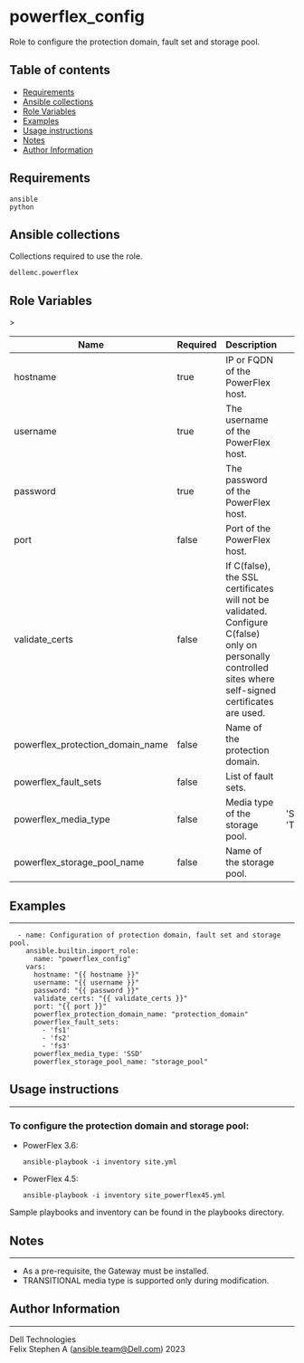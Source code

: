 # powerflex_config

Role to configure the protection domain, fault set and storage pool.

## Table of contents

* [Requirements](#requirements)
* [Ansible collections](#ansible-collections)
* [Role Variables](#role-variables)
* [Examples](#examples)
* [Usage instructions](#usage-instructions)
* [Notes](#notes)
* [Author Information](#author-information)

## Requirements

```
ansible
python
```

## Ansible collections

Collections required to use the role.

```
dellemc.powerflex
```

## Role Variables

<table>
<thead>
  <tr>
    <th>Name</th>
    <th>Required</th>
    <th>Description</th>
    <th>Choices</th>
    <th>Type</th>
    <th>Default Value</th>
  </tr>
</thead>
<tbody>
  <tr>
    <td>hostname</td>
    <td>true</td>
    <td>IP or FQDN of the PowerFlex host.</td>
    <td></td>
    <td>str</td>
    <td></td>
  </tr>
  <tr>
    <td>username</td>
    <td>true</td>
    <td>The username of the PowerFlex host.</td>
    <td></td>
    <td>str</td>
    <td></td>
  </tr>
  <tr>
    <td>password</td>
    <td>true</td>
    <td>The password of the PowerFlex host.</td>
    <td></td>
    <td>str</td>
    <td></td>
  </tr>
  <tr>
    <td>port</td>
    <td>false</td>
    <td>Port of the PowerFlex host.</td>
    <td></td>
    <td>int</td>
    <td>443</td>
  </tr>
  <tr>
    <td>validate_certs</td>
    <td>false</td>
    <td>If C(false), the SSL certificates will not be validated.<br>Configure C(false) only on personally controlled sites where self-signed certificates are used.</td>
    <td></td>
    <td>bool</td>
    <td>false</td>
  </tr>
  <tr>
    <td>powerflex_protection_domain_name</td>
    <td>false</td>
    <td>Name of the protection domain.<br></td>
    <td></td>
    <td>str</td>
    <td>config_protection_domain</td>
  </tr>
  <tr>
    <td>powerflex_fault_sets</td>
    <td>false</td>
    <td>List of fault sets.<br></td>
    <td></td>
    <td>list</td>
    <td>['fs1','fs2','fs3']</td>
  </tr>
  <tr>
    <td>powerflex_media_type</td>
    <td>false</td>
    <td>Media type of the storage pool.<br></td>
    <td>'SSD', 'HDD', 'TRANSITIONAL'</td>
    <td>str</td>
    <td>SSD</td>>
  </tr>
  <tr>
    <td>powerflex_storage_pool_name</td>
    <td>false</td>
    <td>Name of the storage pool.<br></td>
    <td></td>
    <td>str</td>
    <td>config_storage_pool</td>
  </tr>
</tbody>
</table>

## Examples
----
```
  - name: Configuration of protection domain, fault set and storage pool.
    ansible.builtin.import_role:
      name: "powerflex_config"
    vars:
      hostname: "{{ hostname }}"
      username: "{{ username }}"
      password: "{{ password }}"
      validate_certs: "{{ validate_certs }}"
      port: "{{ port }}"
      powerflex_protection_domain_name: "protection_domain"
      powerflex_fault_sets:
        - 'fs1'
        - 'fs2'
        - 'fs3'
      powerflex_media_type: 'SSD'
      powerflex_storage_pool_name: "storage_pool"

```

## Usage instructions
----
### To configure the protection domain and storage pool:
- PowerFlex 3.6:
  ```
  ansible-playbook -i inventory site.yml
  ```
- PowerFlex 4.5:
  ```
  ansible-playbook -i inventory site_powerflex45.yml
  ```

Sample playbooks and inventory can be found in the playbooks directory.

## Notes
----

- As a pre-requisite, the Gateway must be installed.
- TRANSITIONAL media type is supported only during modification.

## Author Information
------------------

Dell Technologies </br>
Felix Stephen A (ansible.team@Dell.com)  2023
